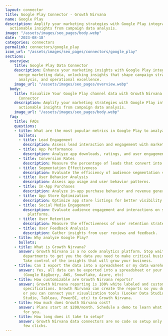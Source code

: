 ```yaml
---
layout: connector
title: Google Play Connector - Growth Nirvana
name: Google Play
description: Amplify your marketing strategies with Google Play integration, gaining
  actionable insights from campaign data analysis.
image: "/assets/images/seo_pages/body.webp"
date: '2023-08-18'
categories: connectors
permalink: connectors/google_play
icon_url: "/assets/images/seo_pages/connectors/google_play"
sections:
  overview:
    title: Google Play Data Connector
    description: Enhance your marketing insights with Google Play integration. Seamlessly
      merge marketing data, unlocking insights that shape campaign strategies, lead
      analysis, and operational excellence.
    image_url: "/assets/images/seo_pages/overview.webp"
  body:
    title: Visualize Your Google Play channel data with Growth Nirvana's Google Play
      Connector
    description: Amplify your marketing strategies with Google Play integration, gaining
      actionable insights from campaign data analysis.
    image_url: "/assets/images/seo_pages/body.webp"
  faq:
    title: FAQs
    questions:
    - title: What are the most popular metrics in Google Play to analyze?
      bullets:
      - title: Lead Engagement
        description: Assess lead interaction and engagement with marketing materials.
      - title: App Performance
        description: Analyze app downloads, ratings, and user engagement.
      - title: Conversion Rates
        description: Measure the percentage of leads that convert into app users.
      - title: Segmentation Effectiveness
        description: Evaluate the efficiency of audience segmentation strategies.
      - title: User Behavior Analysis
        description: Assess app usage and user behavior patterns.
      - title: In-App Purchases
        description: Analyze in-app purchase behavior and revenue generation.
      - title: App Store Optimization
        description: Optimize app store listings for better visibility and app downloads.
      - title: Social Media Engagement
        description: Evaluate audience engagement and interactions on social media
          platforms.
      - title: User Retention
        description: Measure the effectiveness of user retention strategies.
      - title: User Feedback Analysis
        description: Gather insights from user reviews and feedback.
    - title: Why analyze Google Play?
      bullets: 
    - title: What is Growth Nirvana?
      answer: Growth Nirvana is a no code analytics platform. Stop waiting for other
        departments to get you the data you need to make critical business decisions.
        Take control of the insights that will grow your business.
    - title: Can I export the data into a spreadsheet or my data warehouse?
      answer: Yes, all data can be exported into a spreadsheet or your data warehouse
        (Google BigQuery, AWS, Snowflake, Azure, etc)
    - title: How customizable are Growth Nirvana reports?
      answer: Growth Nirvana reporting is 100% white labeled and customized to your
        specifications. Growth Nirvana can create the reports so you don’t have to
        or you can connect your visualization tools (Looker Data Studio/Google Data
        Studio, Tableau, PowerBI, etc) to Growth Nirvana.
    - title: How much does Growth Nirvana cost?
      answer: Plans start at $200/month. Schedule a demo to learn what plan is best
        for you.
    - title: How long does it take to setup?
      answer: Growth Nirvana data connectors are no code so setup only requires a
        few clicks.
---
```

